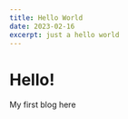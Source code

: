 ```yaml
---
title: Hello World
date: 2023-02-16
excerpt: just a hello world
---
```


# Hello!

My first blog here
